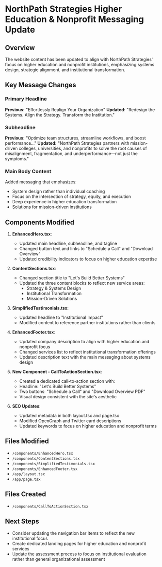 # NorthPath Strategies Higher Education & Nonprofit Messaging Update

## Overview
The website content has been updated to align with NorthPath Strategies' focus on higher education and nonprofit institutions, emphasizing systems design, strategic alignment, and institutional transformation.

## Key Message Changes

### Primary Headline
**Previous:** "Effortlessly Realign Your Organization"
**Updated:** "Redesign the Systems. Align the Strategy. Transform the Institution."

### Subheadline
**Previous:** "Optimize team structures, streamline workflows, and boost performance..."
**Updated:** "NorthPath Strategies partners with mission-driven colleges, universities, and nonprofits to solve the root causes of misalignment, fragmentation, and underperformance—not just the symptoms."

### Main Body Content
Added messaging that emphasizes:
- System design rather than individual coaching
- Focus on the intersection of strategy, equity, and execution
- Deep experience in higher education transformation
- Solutions for mission-driven institutions

## Components Modified

1. **EnhancedHero.tsx**:
   - Updated main headline, subheadline, and tagline
   - Changed button text and links to "Schedule a Call" and "Download Overview"
   - Updated credibility indicators to focus on higher education expertise

2. **ContentSections.tsx**:
   - Changed section title to "Let's Build Better Systems"
   - Updated the three content blocks to reflect new service areas:
     - Strategy & Systems Design
     - Institutional Transformation
     - Mission-Driven Solutions

3. **SimplifiedTestimonials.tsx**:
   - Updated headline to "Institutional Impact"
   - Modified content to reference partner institutions rather than clients

4. **EnhancedFooter.tsx**:
   - Updated company description to align with higher education and nonprofit focus
   - Changed services list to reflect institutional transformation offerings
   - Updated description text with the main messaging about systems design

5. **New Component - CallToActionSection.tsx**:
   - Created a dedicated call-to-action section with:
   - Headline: "Let's Build Better Systems"
   - Two buttons: "Schedule a Call" and "Download Overview PDF"
   - Visual design consistent with the site's aesthetic

6. **SEO Updates**:
   - Updated metadata in both layout.tsx and page.tsx
   - Modified OpenGraph and Twitter card descriptions
   - Updated keywords to focus on higher education and nonprofit terms

## Files Modified
- `/components/EnhancedHero.tsx`
- `/components/ContentSections.tsx`
- `/components/SimplifiedTestimonials.tsx`
- `/components/EnhancedFooter.tsx`
- `/app/layout.tsx`
- `/app/page.tsx`

## Files Created
- `/components/CallToActionSection.tsx`

## Next Steps
- Consider updating the navigation bar items to reflect the new institutional focus
- Create dedicated landing pages for higher education and nonprofit services
- Update the assessment process to focus on institutional evaluation rather than general organizational assessment
